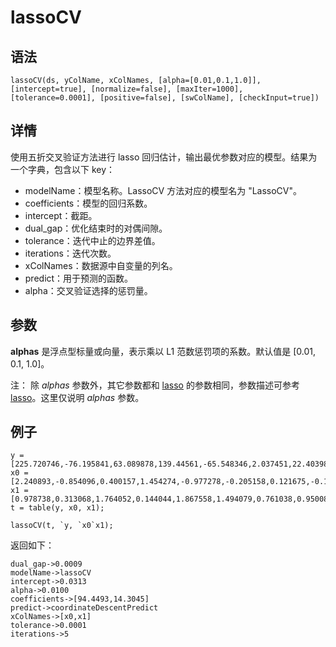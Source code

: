 # lassoCV

## 语法

`lassoCV(ds, yColName, xColNames, [alpha=[0.01,0.1,1.0]], [intercept=true],
[normalize=false], [maxIter=1000], [tolerance=0.0001], [positive=false],
[swColName], [checkInput=true])`

## 详情

使用五折交叉验证方法进行 lasso 回归估计，输出最优参数对应的模型。结果为一个字典，包含以下 key：

* modelName：模型名称。LassoCV 方法对应的模型名为 "LassoCV"。
* coefficients：模型的回归系数。
* intercept：截距。
* dual\_gap：优化结束时的对偶间隙。
* tolerance：迭代中止的边界差值。
* iterations：迭代次数。
* xColNames：数据源中自变量的列名。
* predict：用于预测的函数。
* alpha：交叉验证选择的惩罚量。

## 参数

**alphas** 是浮点型标量或向量，表示乘以 L1 范数惩罚项的系数。默认值是 [0.01, 0.1, 1.0]。

注： 除 *alphas* 参数外，其它参数都和 [lasso](lasso.html)
的参数相同，参数描述可参考 [lasso](lasso.html)。这里仅说明 *alphas* 参数。

## 例子

```
y = [225.720746,-76.195841,63.089878,139.44561,-65.548346,2.037451,22.403987,-0.678415,37.884102,37.308288]
x0 = [2.240893,-0.854096,0.400157,1.454274,-0.977278,-0.205158,0.121675,-0.151357,0.333674,0.410599]
x1 = [0.978738,0.313068,1.764052,0.144044,1.867558,1.494079,0.761038,0.950088,0.443863,-0.103219]
t = table(y, x0, x1);

lassoCV(t, `y, `x0`x1);
```

返回如下：

```
dual_gap->0.0009
modelName->lassoCV
intercept->0.0313
alpha->0.0100
coefficients->[94.4493,14.3045]
predict->coordinateDescentPredict
xColNames->[x0,x1]
tolerance->0.0001
iterations->5
```

